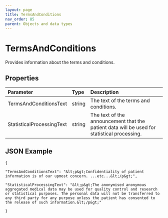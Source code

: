 ```yaml
---
layout: page
title: TermsAndConditions
nav_order: 85
parent: Objects and data types
---
```


# TermsAndConditions

Provides information about the terms and conditions.

## Properties

| Parameter | Type   | Description                                                 |
|:----------|:-------|:------------------------------------------------------------|
| TermsAndConditionsText | string | The text of the terms and conditions. |
| StatisticalProcessingText | string | The text of the announcement that the patient data will be used for statistical processing. |

## JSON Example

```
{

"TermsAndConditionsText": "&lt;p&gt;Confidentiality of patient information is of our upmost concern. ...etc...&lt;/p&gt;",

"StatisticalProcessingText": "&lt;p&gt;The anonymised anonymous aggregated medical data may be used for quality control and research or statistical purposes. The personal data will not be transferred to any third party for any purpose unless the patient has consented to the release of such information.&lt;/p&gt;"

}
```
